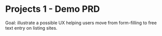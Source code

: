 # Projects 1 - Demo PRD

Goal: illustrate a possible UX helping users move from form-filling to free text entry on listing sites. 
